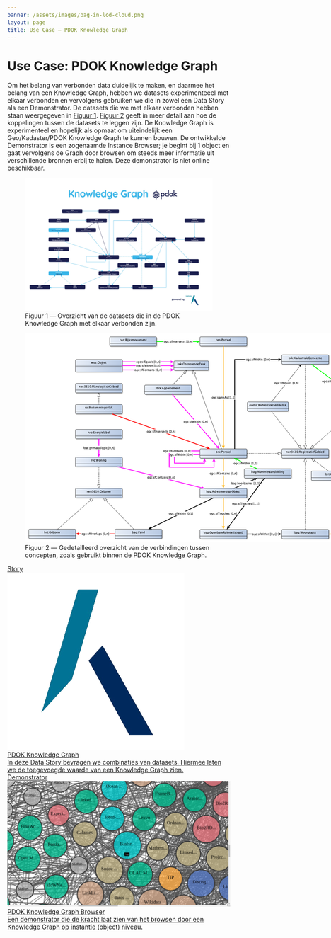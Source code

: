 ```yaml
---
banner: /assets/images/bag-in-lod-cloud.png
layout: page
title: Use Case ― PDOK Knowledge Graph
---
```

# Use Case: PDOK Knowledge Graph

Om het belang van verbonden data duidelijk te maken, en daarmee het belang van een Knowledge Graph, hebben we datasets experimenteeel met elkaar verbonden en vervolgens gebruiken we die in zowel een Data Story als een Demonstrator.  De datasets die we met elkaar verbonden hebben staan weergegeven in [Figuur 1](#figuur-1).  [Figuur 2](#figuur-2) geeft in meer detail aan hoe de koppelingen tussen de datasets te leggen zijn.  De Knowledge Graph is experimenteel en hopelijk als opmaat om uiteindelijk een Geo/Kadaster/PDOK Knowledge Graph te kunnen bouwen.  De ontwikkelde Demonstrator is een zogenaamde Instance Browser; je begint bij 1 object en gaat vervolgens de Graph door browsen om steeds meer informatie uit verschillende bronnen erbij te halen. Deze demonstrator is niet online beschikbaar.

<figure id="figuur-1">
  <a href="/assets/images/pdok-kg-simplified.jpg">
    <img src="/assets/images/pdok-kg-simplified.jpg">
  </a>
  <figcaption>
    Figuur 1 ― Overzicht van de datasets die in de PDOK Knowledge Graph met elkaar verbonden zijn.
  </figcaption>
</figure>

<figure id="figuur-2">
  <div style="width:2000px">
    <img src="/assets/images/pdok-kg.png" usemap="#imgmap">
      <map name="imgmap">
        <area shape="rect" coords="745.00583657587532,661.67295622079258,945.0058365758753,701.6729562207926" href="http://linkeddata.ordina.nl/pdkg/query/shape?subject=http%3A%2F%2Fdata.pdok.nl%2Fdef%2Fkkg%2Fbag-adresseerbaarObject">
        <area shape="rect" coords="934.67615313923737,577.31595232974208,1134.6761531392374,617.3159523297421" href="http://linkeddata.ordina.nl/pdkg/query/shape?subject=http%3A%2F%2Fdata.pdok.nl%2Fdef%2Fkkg%2Fbag-nummeraanduiding">
        <area shape="rect" coords="745.00583657587537,836.57567995620148,945.0058365758754,876.5756799562015" href="http://linkeddata.ordina.nl/pdkg/query/shape?subject=http%3A%2F%2Fdata.pdok.nl%2Fdef%2Fkkg%2Fbag-openbareRuimte">
        <area shape="rect" coords="383.06225680933847,835.62820913908048,583.0622568093385,875.6282091390805" href="http://linkeddata.ordina.nl/pdkg/query/shape?subject=http%3A%2F%2Fdata.pdok.nl%2Fdef%2Fkkg%2Fbag-pand">
        <area shape="rect" coords="1093.77042801556407,836.57567995620148,1293.770428015564,876.5756799562015" href="http://linkeddata.ordina.nl/pdkg/query/shape?subject=http%3A%2F%2Fdata.pdok.nl%2Fdef%2Fkkg%2Fbag-woonplaats">
        <area shape="rect" coords="1712.67898832684837,277.00174999511174,1912.6789883268484,317.00174999511177" href="http://linkeddata.ordina.nl/pdkg/query/shape?subject=http%3A%2F%2Fdata.pdok.nl%2Fdef%2Fkkg%2Fbbi-gemeente">
        <area shape="rect" coords="509.51912285161234,221.05775961519658,709.5191228516123,261.0577596151966" href="http://linkeddata.ordina.nl/pdkg/query/shape?subject=http%3A%2F%2Fdata.pdok.nl%2Fdef%2Fkkg%2Fbrk-appartement">
        <area shape="rect" coords="1339.85408560311287,277.00174999511174,1539.854085603113,317.00174999511177" href="http://linkeddata.ordina.nl/pdkg/query/shape?subject=http%3A%2F%2Fdata.pdok.nl%2Fdef%2Fkkg%2Fbrk-gemeentegebied">
        <area shape="rect" coords="1093.77042801556397,91.79357878888607,1293.770428015564,131.79357878888607" href="http://linkeddata.ordina.nl/pdkg/query/shape?subject=http%3A%2F%2Fdata.pdok.nl%2Fdef%2Fkkg%2Fbrk-kadastraleGemeente">
        <area shape="rect" coords="634.47460062960707,118.02887980759829,782.3740981170442,158.0288798075983" href="http://linkeddata.ordina.nl/pdkg/query/shape?subject=http%3A%2F%2Fdata.pdok.nl%2Fdef%2Fkkg%2Fbrk-onroerendeZaak">
        <area shape="rect" coords="745.00583657587537,492.95894843869153,945.0058365758754,532.9589484386916" href="http://linkeddata.ordina.nl/pdkg/query/shape?subject=http%3A%2F%2Fdata.pdok.nl%2Fdef%2Fkkg%2Fbrk-perceel">
        <area shape="rect" coords="15,835.62820913908058,215,875.6282091390806" href="http://linkeddata.ordina.nl/pdkg/query/shape?subject=http%3A%2F%2Fdata.pdok.nl%2Fdef%2Fkkg%2Fbrt-gebouw">
        <area shape="rect" coords="1219.85408560311287,587.86945427526748,1419.854085603113,627.8694542752675" href="http://linkeddata.ordina.nl/pdkg/query/shape?subject=http%3A%2F%2Fdata.pdok.nl%2Fdef%2Fkkg%2Fbrt-gemeente">
        <area shape="rect" coords="1624.71984435797677,836.57567995620148,1824.7198443579769,876.5756799562015" href="http://linkeddata.ordina.nl/pdkg/query/shape?subject=http%3A%2F%2Fdata.pdok.nl%2Fdef%2Fkkg%2Fcbs-buurt">
        <area shape="rect" coords="1624.71984435797677,543.26634143480081,1824.7198443579769,583.2663414348008" href="http://linkeddata.ordina.nl/pdkg/query/shape?subject=http%3A%2F%2Fdata.pdok.nl%2Fdef%2Fkkg%2Fcbs-gemeente">
        <area shape="rect" coords="1624.71984435797677,689.92101069550118,1824.7198443579769,729.9210106955012" href="http://linkeddata.ordina.nl/pdkg/query/shape?subject=http%3A%2F%2Fdata.pdok.nl%2Fdef%2Fkkg%2Fcbs-wijk">
        <area shape="rect" coords="745.00583657587537,15,945.0058365758754,55" href="http://linkeddata.ordina.nl/pdkg/query/shape?subject=http%3A%2F%2Fdata.pdok.nl%2Fdef%2Fkkg%2Fceo-perceel">
        <area shape="rect" coords="360.30738321960007,15,560.3073832196001,55" href="http://linkeddata.ordina.nl/pdkg/query/shape?subject=http%3A%2F%2Fdata.pdok.nl%2Fdef%2Fkkg%2Fceo-rijksmonument">
        <area shape="rect" coords="213.81128404669255,661.67295622079258,413.81128404669255,701.6729562207926" href="http://linkeddata.ordina.nl/pdkg/query/shape?subject=http%3A%2F%2Fdata.pdok.nl%2Fdef%2Fkkg%2Fnen3610-gebouw">
        <area shape="rect" coords="213.81128404669255,214.055684551160458,413.81128404669255,254.05568455116045" href="http://linkeddata.ordina.nl/pdkg/query/shape?subject=http%3A%2F%2Fdata.pdok.nl%2Fdef%2Fkkg%2Fnen3610-planologischGebied">
        <area shape="rect" coords="1093.77042801556397,492.95894843869153,1293.770428015564,532.9589484386916" href="http://linkeddata.ordina.nl/pdkg/query/shape?subject=http%3A%2F%2Fdata.pdok.nl%2Fdef%2Fkkg%2Fnen3610-registratiefGebied">
        <area shape="rect" coords="1712.67898832684837,91.79357878888607,1912.6789883268484,131.79357878888607" href="http://linkeddata.ordina.nl/pdkg/query/shape?subject=http%3A%2F%2Fdata.pdok.nl%2Fdef%2Fkkg%2Fowms-Gemeente">
        <area shape="rect" coords="947.21886670707657,292.37626361378881,1122.1334395713982,332.3762636137888" href="http://linkeddata.ordina.nl/pdkg/query/shape?subject=http%3A%2F%2Fdata.pdok.nl%2Fdef%2Fkkg%2Fowms-kadastraleGemeente">
        <area shape="rect" coords="213.81128404669255,303.58248929472262,413.81128404669255,343.5824892947226" href="http://linkeddata.ordina.nl/pdkg/query/shape?subject=http%3A%2F%2Fdata.pdok.nl%2Fdef%2Fkkg%2Fro-bestemmingsvlak">
        <area shape="rect" coords="213.81128404669255,409.27176739729785,413.81128404669255,449.2717673972978" href="http://linkeddata.ordina.nl/pdkg/query/shape?subject=http%3A%2F%2Fdata.pdok.nl%2Fdef%2Fkkg%2Frvo-energielabel">
        <area shape="rect" coords="213.81128404669255,528.34298437713848,413.81128404669255,568.3429843771385" href="http://linkeddata.ordina.nl/pdkg/query/shape?subject=http%3A%2F%2Fdata.pdok.nl%2Fdef%2Fkkg%2Frvo-woning">
        <area shape="rect" coords="213.81128404669258,111.52887980759829,413.81128404669255,164.5288798075983" href="http://linkeddata.ordina.nl/pdkg/query/shape?subject=http%3A%2F%2Fdata.pdok.nl%2Fdef%2Fkkg%2Fwoz-object">
      </map>
    </div>
  </a>
  <figcaption>
    Figuur 2 ― Gedetailleerd overzicht van de verbindingen tussen concepten, zoals gebruikt binnen de PDOK Knowledge Graph.
  </figcaption>
</figure>

<div class="cards-wrapper">
  <a href="/stories/pdok-knowledge-graph/">
    <div class="card">
      <div class="card-type">Story</div>
      <img class="card-image" src="/assets/images/kadaster-logo.png">
      <div class="card-title">PDOK Knowledge Graph</div>
      <div class="card-description">In deze Data Story bevragen we combinaties van datasets.  Hiermee laten we de toegevoegde waarde van een Knowledge Graph zien.</div>
    </div>
  </a>
  <a href="http://linkeddata.ordina.nl/pdkg/resource?subject=https%3A%2F%2Flinkeddata.cultureelerfgoed.nl%2Fcho-kennis%2Fid%2Frijksmonument%2F19157">
    <div class="card">
      <div class="card-type">Demonstrator</div>
      <img class="card-image" src="/assets/images/bag-in-lod-cloud.png">
      <div class="card-title">PDOK Knowledge Graph Browser</div>
      <div class="card-description">Een demonstrator die de kracht laat zien van het browsen door een Knowledge Graph op instantie (object) niveau.</div>
    </div>
  </a>
</div>
